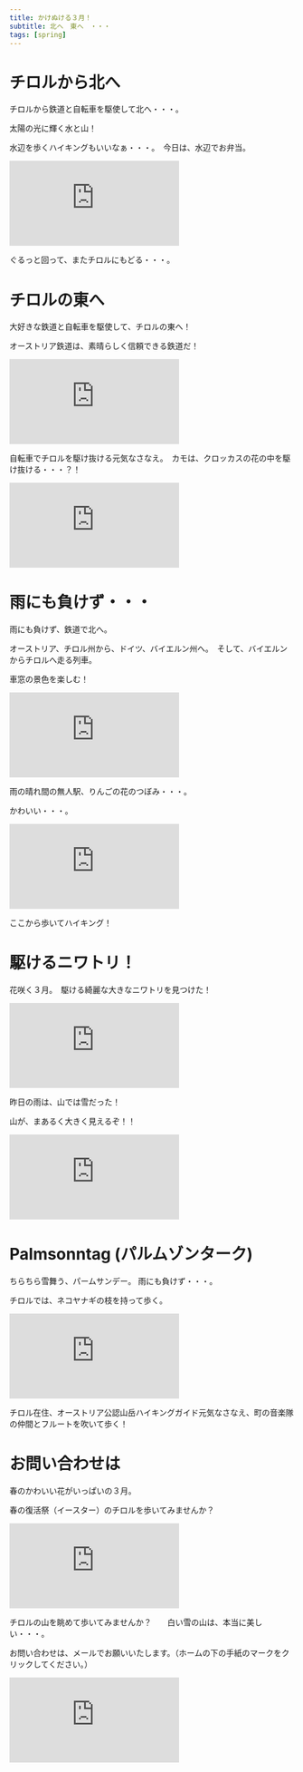 ```yaml
---
title: かけぬける３月！
subtitle: 北へ　東へ　・・・
tags: [spring]
---
```


# チロルから北へ

チロルから鉄道と自転車を駆使して北へ・・・。

太陽の光に輝く水と山！

水辺を歩くハイキングもいいなぁ・・・。　今日は、水辺でお弁当。

![20240319-isar](https://piwigo.schickl.de/i.php?/upload/2024/03/24/20240324123659-1b21f749-me.jpg)

ぐるっと回って、またチロルにもどる・・・。

# チロルの東へ

大好きな鉄道と自転車を駆使して、チロルの東へ！

オーストリア鉄道は、素晴らしく信頼できる鉄道だ！　

![20240320-hochfilzen](https://piwigo.schickl.de/i.php?/upload/2024/03/24/20240324124051-f6a63192-me.jpg)

自転車でチロルを駆け抜ける元気なさなえ。　カモは、クロッカスの花の中を駆け抜ける・・・？！

![20240320enten](https://piwigo.schickl.de/i.php?/upload/2024/03/24/20240324124459-a41e4f9d-me.jpg)

# 雨にも負けず・・・

雨にも負けず、鉄道で北へ。

オーストリア、チロル州から、ドイツ、バイエルン州へ。　そして、バイエルンからチロルへ走る列車。

車窓の景色を楽しむ！

![20240321füssen](https://piwigo.schickl.de/i.php?/upload/2024/03/24/20240324125105-d172e470-me.jpg)

雨の晴れ間の無人駅、りんごの花のつぼみ・・・。

かわいい・・・。

![20240321appleblumen](https://piwigo.schickl.de/i.php?/upload/2024/03/24/20240324125255-86587869-me.jpg)

ここから歩いてハイキング！

# 駆けるニワトリ！

花咲く３月。　駆ける綺麗な大きなニワトリを見つけた！

![20240322hahn](https://piwigo.schickl.de/i.php?/upload/2024/03/24/20240324124733-a85fa567-me.jpg)

昨日の雨は、山では雪だった！

山が、まあるく大きく見えるぞ！！　

![20240322berge](https://piwigo.schickl.de/i.php?/upload/2024/03/24/20240324124933-5bbdc6c1-me.jpg)

# Palmsonntag (パルムゾンターク)

ちらちら雪舞う、パームサンデー。 雨にも負けず・・・。

チロルでは、ネコヤナギの枝を持って歩く。

![20240324musikkapelle](https://piwigo.schickl.de/i.php?/upload/2024/03/24/20240324140405-d1e5cdba-me.jpg)

チロル在住、オーストリア公認山岳ハイキングガイド元気なさなえ、町の音楽隊の仲間とフルートを吹いて歩く！

# お問い合わせは

春のかわいい花がいっぱいの３月。　

春の復活祭（イースター）のチロルを歩いてみませんか？

![20240321blumen](https://piwigo.schickl.de/i.php?/upload/2024/03/24/20240324125440-94ff6980-me.jpg)

チロルの山を眺めて歩いてみませんか？　　白い雪の山は、本当に美しい・・・。

お問い合わせは、メールでお願いいたします。（ホームの下の手紙のマークをクリックしてください。）

![20240320sanae](https://piwigo.schickl.de/i.php?/upload/2024/03/24/20240324124316-85d70cf1-me.jpg)



